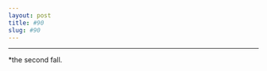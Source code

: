 ```yaml
---
layout: post
title: #90
slug: #90
---
```

---
<p class="description" style="text-align: justify;">
*the second fall.
